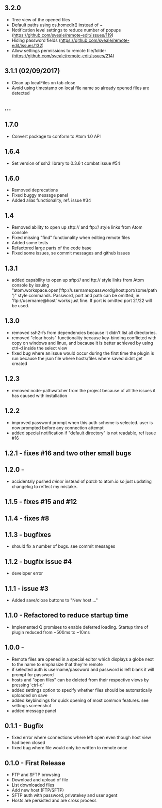 
## 3.2.0

* Tree view of the opened files
* Default paths using os.homedir() instead of ~
* Notification level settings to reduce number of popups (https://github.com/sveale/remote-edit/issues/119)
* Hiding password fields (https://github.com/sveale/remote-edit/issues/132)
* Allow settings permissions to remote file/folder (https://github.com/sveale/remote-edit/issues/214)

## 3.1.1 (02/09/2017)

* Clean up localFiles on tab close
* Avoid using timestamp on local file name so already opened files are detected


## ...

## 1.7.0
* Convert package to conform to Atom 1.0 API

## 1.6.4
* Set version of ssh2 library to 0.3.6 t combat issue #54

## 1.6.0
* Removed deprecations
* Fixed buggy message panel
* Added alias functionality, ref. issue #34

## 1.4
* Removed ability to open up sftp:// and ftp:// style links from Atom console
* Fixed missing "find" functionality when editing remote files
* Added some tests
* Refactored large parts of the code base
* Fixed some issues, se commit messages and github issues

## 1.3.1
* added capability to open up sftp:// and ftp:// style links from Atom console by issuing "atom.workspace.open('ftp://username:password@host:port/some/path')" style commands. Password, port and path can be omitted, ie. 'ftp://username@host' works just fine. If port is omitted port 21/22 will be used.

## 1.3.0
* removed ssh2-fs from dependencies because it didn't list all directories.
* removed "clear hosts" functionality because key-binding conflicted with copy on windows and linux, and because it is better achieved by using ctrl-d inside the select view
* fixed bug where an issue would occur during the first time the plugin is run because the json file where hosts/files where saved didnt get created

## 1.2.3
* removed node-pathwatcher from the project because of all the issues it has caused with installation

## 1.2.2
* improved password prompt when this auth scheme is selected. user is now prompted before any connection attempt
* added special notification if "default directory" is not readable, ref issue #16

## 1.2.1 - fixes #16 and two other small bugs

## 1.2.0 -
* accidentaly pushed *minor* instead of *patch* to atom.io so just updating changelog to reflect my mistake..

## 1.1.5 - fixes #15 and #12

## 1.1.4 - fixes #8

## 1.1.3 - bugfixes
* should fix a number of bugs. see commit messages

## 1.1.2 - bugfix issue #4
* developer error

## 1.1.1 - issue #3
* Added save/close buttons to "New host ..."

## 1.1.0 - Refactored to reduce startup time
* Implemented Q promises to enable deferred loading. Startup time of plugin reduced from ~500ms to ~10ms

## 1.0.0 -
* Remote files are opened in a special editor which displays a globe next to the name to emphasize that they're remote
* if selected auth is username/password and password is left blank it will prompt for password
* hosts and "open files" can be deleted from their respective views by pressing 'ctrl-d'
* added settings option to specify whether files should be automatically uploaded on save
* added keybindings for quick opening of most common features. see settings screenshot
* added message panel

## 0.1.1 - Bugfix
* fixed error where connections where left open even though host view had been closed
* fixed bug where file would only be written to remote once

## 0.1.0 - First Release
* FTP and SFTP browsing
* Download and upload of file
* List downloaded files
* Add new host (FTP/SFTP)
* SFTP auth with password, privatekey and user agent
* Hosts are persisted and are cross process
